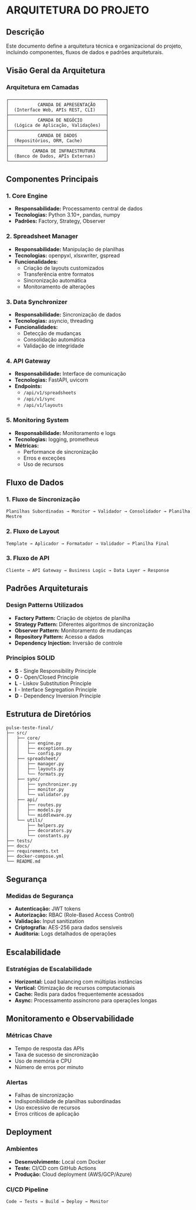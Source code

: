 # ARQUITETURA DO PROJETO

## Descrição
Este documento define a arquitetura técnica e organizacional do projeto, incluindo componentes, fluxos de dados e padrões arquiteturais.

## Visão Geral da Arquitetura

### Arquitetura em Camadas
```
┌─────────────────────────────────────┐
│           CAMADA DE APRESENTAÇÃO    │
│  (Interface Web, APIs REST, CLI)    │
├─────────────────────────────────────┤
│           CAMADA DE NEGÓCIO         │
│  (Lógica de Aplicação, Validações)  │
├─────────────────────────────────────┤
│           CAMADA DE DADOS           │
│  (Repositórios, ORM, Cache)         │
├─────────────────────────────────────┤
│         CAMADA DE INFRAESTRUTURA    │
│  (Banco de Dados, APIs Externas)    │
└─────────────────────────────────────┘
```

## Componentes Principais

### 1. Core Engine
- **Responsabilidade:** Processamento central de dados
- **Tecnologias:** Python 3.10+, pandas, numpy
- **Padrões:** Factory, Strategy, Observer

### 2. Spreadsheet Manager
- **Responsabilidade:** Manipulação de planilhas
- **Tecnologias:** openpyxl, xlsxwriter, gspread
- **Funcionalidades:**
  - Criação de layouts customizados
  - Transferência entre formatos
  - Sincronização automática
  - Monitoramento de alterações

### 3. Data Synchronizer
- **Responsabilidade:** Sincronização de dados
- **Tecnologias:** asyncio, threading
- **Funcionalidades:**
  - Detecção de mudanças
  - Consolidação automática
  - Validação de integridade

### 4. API Gateway
- **Responsabilidade:** Interface de comunicação
- **Tecnologias:** FastAPI, uvicorn
- **Endpoints:**
  - `/api/v1/spreadsheets`
  - `/api/v1/sync`
  - `/api/v1/layouts`

### 5. Monitoring System
- **Responsabilidade:** Monitoramento e logs
- **Tecnologias:** logging, prometheus
- **Métricas:**
  - Performance de sincronização
  - Erros e exceções
  - Uso de recursos

## Fluxo de Dados

### 1. Fluxo de Sincronização
```
Planilhas Subordinadas → Monitor → Validador → Consolidador → Planilha Mestre
```

### 2. Fluxo de Layout
```
Template → Aplicador → Formatador → Validador → Planilha Final
```

### 3. Fluxo de API
```
Cliente → API Gateway → Business Logic → Data Layer → Response
```

## Padrões Arquiteturais

### Design Patterns Utilizados
- **Factory Pattern:** Criação de objetos de planilha
- **Strategy Pattern:** Diferentes algoritmos de sincronização
- **Observer Pattern:** Monitoramento de mudanças
- **Repository Pattern:** Acesso a dados
- **Dependency Injection:** Inversão de controle

### Princípios SOLID
- **S** - Single Responsibility Principle
- **O** - Open/Closed Principle
- **L** - Liskov Substitution Principle
- **I** - Interface Segregation Principle
- **D** - Dependency Inversion Principle

## Estrutura de Diretórios
```
pulse-teste-final/
├── src/
│   ├── core/
│   │   ├── engine.py
│   │   ├── exceptions.py
│   │   └── config.py
│   ├── spreadsheet/
│   │   ├── manager.py
│   │   ├── layouts.py
│   │   └── formats.py
│   ├── sync/
│   │   ├── synchronizer.py
│   │   ├── monitor.py
│   │   └── validator.py
│   ├── api/
│   │   ├── routes.py
│   │   ├── models.py
│   │   └── middleware.py
│   └── utils/
│       ├── helpers.py
│       ├── decorators.py
│       └── constants.py
├── tests/
├── docs/
├── requirements.txt
├── docker-compose.yml
└── README.md
```

## Segurança

### Medidas de Segurança
- **Autenticação:** JWT tokens
- **Autorização:** RBAC (Role-Based Access Control)
- **Validação:** Input sanitization
- **Criptografia:** AES-256 para dados sensíveis
- **Auditoria:** Logs detalhados de operações

## Escalabilidade

### Estratégias de Escalabilidade
- **Horizontal:** Load balancing com múltiplas instâncias
- **Vertical:** Otimização de recursos computacionais
- **Cache:** Redis para dados frequentemente acessados
- **Async:** Processamento assíncrono para operações longas

## Monitoramento e Observabilidade

### Métricas Chave
- Tempo de resposta das APIs
- Taxa de sucesso de sincronização
- Uso de memória e CPU
- Número de erros por minuto

### Alertas
- Falhas de sincronização
- Indisponibilidade de planilhas subordinadas
- Uso excessivo de recursos
- Erros críticos de aplicação

## Deployment

### Ambientes
- **Desenvolvimento:** Local com Docker
- **Teste:** CI/CD com GitHub Actions
- **Produção:** Cloud deployment (AWS/GCP/Azure)

### CI/CD Pipeline
```
Code → Tests → Build → Deploy → Monitor
```